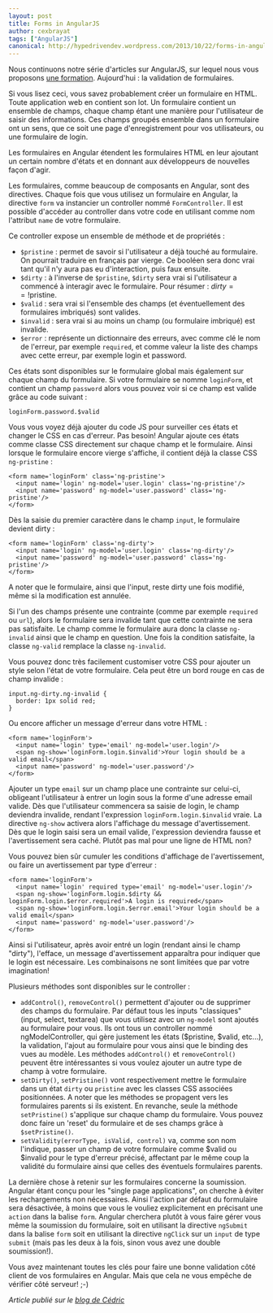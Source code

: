 ```yaml
---
layout: post
title: Forms in AngularJS
author: cexbrayat
tags: ["AngularJS"]
canonical: http://hypedrivendev.wordpress.com/2013/10/22/forms-in-angular
---
```


Nous continuons notre série d'articles sur AngularJS, sur lequel nous vous proposons [une formation](https://ninja-squad.fr/formations/formation-angularjs). Aujourd'hui&nbsp;: la validation de formulaires.

Si vous lisez ceci, vous savez probablement créer un formulaire en HTML. Toute application web en contient son lot. Un formulaire contient un ensemble de champs, chaque champ étant une manière pour l'utilisateur de saisir des informations. Ces champs groupés ensemble dans un formulaire ont un sens, que ce soit une page d'enregistrement pour vos utilisateurs, ou une formulaire de login.

Les formulaires en Angular étendent les formulaires HTML en leur ajoutant un certain nombre d'états et en donnant aux développeurs de nouvelles façon d'agir.

Les formulaires, comme beaucoup de composants en Angular, sont des directives. Chaque fois que vous utilisez un formulaire en Angular, la directive `form` va instancier un controller nommé `FormController`. Il est possible d'accéder au controller dans votre code en utilisant comme nom l'attribut `name` de votre formulaire.

Ce controller expose un ensemble de méthode et de propriétés :
- `$pristine` : permet de savoir si l'utilisateur a déjà touché au formulaire. On pourrait traduire en français par vierge. Ce booléen sera donc vrai tant qu'il n'y aura pas eu d'interaction, puis faux ensuite.
- `$dirty` : à l'inverse de `$pristine`, `$dirty` sera vrai si l'utilisateur a commencé à interagir avec le formulaire. Pour résumer : $dirty == !$pristine.
- `$valid` : sera vrai si l'ensemble des champs (et éventuellement des formulaires imbriqués) sont valides.
- `$invalid` : sera vrai si au moins un champ (ou formulaire imbriqué) est invalide.
- `$error` : représente un dictionnaire des erreurs, avec comme clé le nom de l'erreur, par exemple `required`, et comme valeur la liste des champs avec cette erreur, par exemple login et password.

Ces états sont disponibles sur le formulaire global mais également sur chaque champ du formulaire. Si votre formulaire se nomme `loginForm`, et contient un champ `password` alors vous pouvez voir si ce champ est valide grâce au code suivant :

    loginForm.password.$valid

Vous vous voyez déjà ajouter du code JS pour surveiller ces états et changer le CSS en cas d'erreur. Pas besoin! Angular ajoute ces états comme classe CSS directement sur chaque champ et le formulaire. Ainsi lorsque le formulaire encore vierge s'affiche, il contient déjà la classe CSS `ng-pristine` :

    <form name='loginForm' class='ng-pristine'>
      <input name='login' ng-model='user.login' class='ng-pristine'/>
      <input name='password' ng-model='user.password' class='ng-pristine'/>
    </form>

Dès la saisie du premier caractère dans le champ `input`, le formulaire devient dirty :

    <form name='loginForm' class='ng-dirty'>
      <input name='login' ng-model='user.login' class='ng-dirty'/>
      <input name='password' ng-model='user.password' class='ng-pristine'/>
    </form>

A noter que le formulaire, ainsi que l'input, reste dirty une fois modifié, même si la modification est annulée.

Si l'un des champs présente une contrainte (comme par exemple `required` ou `url`), alors le formulaire sera invalide tant que cette contrainte ne sera pas satisfaite. Le champ comme le formulaire aura donc la classe `ng-invalid` ainsi que le champ en question. Une fois la condition satisfaite, la classe `ng-valid` remplace la classe `ng-invalid`.

Vous pouvez donc très facilement customiser votre CSS pour ajouter un style selon l'état de votre formulaire. Cela peut être un bord rouge en cas de champ invalide :

    input.ng-dirty.ng-invalid {
      border: 1px solid red;
    }

Ou encore afficher un message d'erreur dans votre HTML :

    <form name='loginForm'>
      <input name='login' type='email' ng-model='user.login'/>
      <span ng-show='loginForm.login.$invalid'>Your login should be a valid email</span>
      <input name='password' ng-model='user.password'/>
    </form>

Ajouter un type `email` sur un champ place une contrainte sur celui-ci, obligeant l'utilisateur à entrer un login sous la forme d'une adresse email valide. Dès que l'utilisateur commencera sa saisie de login, le champ deviendra invalide, rendant l'expression `loginForm.login.$invalid` vraie. La directive `ng-show` activera alors l'affichage du message d'avertissement. Dès que le login saisi sera un email valide, l'expression deviendra fausse et l'avertissement sera caché. Plutôt pas mal pour une ligne de HTML non?

Vous pouvez bien sûr cumuler les conditions d'affichage de l'avertissement, ou faire un avertissement par type d'erreur :

    <form name='loginForm'>
      <input name='login' required type='email' ng-model='user.login'/>
      <span ng-show='loginForm.login.$dirty && loginForm.login.$error.required'>A login is required</span>
      <span ng-show='loginForm.login.$error.email'>Your login should be a valid email</span>
      <input name='password' ng-model='user.password'/>
    </form>

Ainsi si l'utilisateur, après avoir entré un login (rendant ainsi le champ "dirty"), l'efface, un message d'avertissement apparaîtra pour indiquer que le login est nécessaire. Les combinaisons ne sont limitées que par votre imagination!

Plusieurs méthodes sont disponibles sur le controller :
- `addControl()`, `removeControl()` permettent d'ajouter ou de supprimer des champs du formulaire. Par défaut tous les inputs "classiques" (input, select, textarea) que vous utilisez avec un `ng-model` sont ajoutés au formulaire pour vous. Ils ont tous un controller nommé ngModelController, qui gère justement les états ($pristine, $valid, etc...), la validation, l'ajout au formulaire pour vous ainsi que le binding des vues au modèle. Les méthodes `addControl()` et `removeControl()` peuvent être intéressantes si vous voulez ajouter un autre type de champ à votre formulaire.
- `setDirty()`, `setPristine()` vont respectivement mettre le formulaire dans un état `dirty` ou `pristine` avec les classes CSS associées positionnées. A noter que les méthodes se propagent vers les formulaires parents si ils existent. En revanche, seule la méthode `setPristine()` s'applique sur chaque champ du formulaire. Vous pouvez donc faire un 'reset' du formulaire et de ses champs grâce à `$setPristine()`.
- `setValidity(errorType, isValid, control)` va, comme son nom l'indique, passer un champ de votre formulaire comme $valid ou $invalid pour le type d'erreur précisé, affectant par le même coup la validité du formulaire ainsi que celles des éventuels formulaires parents.

La dernière chose à retenir sur les formulaires concerne la soumission. Angular étant conçu pour les "single page applications", on cherche à éviter les rechargements non nécessaires. Ainsi l'action par défaut du formulaire sera désactivée, à moins que vous le vouliez explicitement en précisant une `action` dans la balise `form`. Angular cherchera plutôt à vous faire gérer vous même la soumission du formulaire, soit en utilisant la directive `ngSubmit` dans la balise `form` soit en utilisant la directive `ngClick` sur un `input` de type `submit` (mais pas les deux à la fois, sinon vous avez une double soumission!).

Vous avez maintenant toutes les clés pour faire une bonne validation côté client de vos formulaires en Angular. Mais que cela ne vous empêche de vérifier côté serveur! ;-)

_Article publié sur le [blog de Cédric](http://hypedrivendev.wordpress.com/2013/10/22/forms-in-angular "Article original sur le blog de Cédric Exbrayat")_
